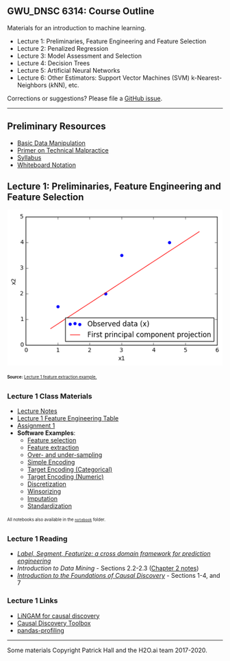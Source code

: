 ## GWU_DNSC 6314: Course Outline

Materials for an introduction to machine learning.

* Lecture 1: Preliminaries, Feature Engineering and Feature Selection
* Lecture 2: Penalized Regression
* Lecture 3: Model Assessment and Selection
* Lecture 4: Decision Trees
* Lecture 5: Artificial Neural Networks
* Lecture 6: Other Estimators: Support Vector Machines (SVM) k-Nearest-Neighbors (*k*NN), etc.

Corrections or suggestions? Please file a [GitHub issue](https://github.com/jphall663/GWU_ML/issues/new).

***

## Preliminary Resources

* [Basic Data Manipulation](resource/basic_data_prep.md)
* [Primer on Technical Malpractice](https://docs.google.com/presentation/d/1cZeaoIp4cQsVY_gj2a5Pg7ygexepQZRS-ZEn6n2QqEU/edit?usp=sharing)
* [Syllabus](https://docs.google.com/document/d/1YORCBhsOqNT5pY7ltzigtaf4EuawgKyu0_Be0QiiVbg/edit?usp=sharing)
* [Whiteboard Notation](https://docs.google.com/presentation/d/1Axf9dizaE3XvGRelBHfsnAlMUPFuMExQ2WNVwQBKMrw/edit?usp=sharing)

## Lecture 1: Preliminaries, Feature Engineering and Feature Selection

![Extraction of a single principal component from two correlated model inputs.](img/pca.png)

<sub><sup>**Source:** [Lecture 1 feature extraction example.](https://drive.google.com/file/d/1e_-015Zfx5sRdWXPR_6qFAC70rJuxFup/view?usp=sharing)</sup></sub>

### Lecture 1 Class Materials

* [Lecture Notes]()
* [Lecture 1 Feature Engineering Table](resource/feature_engeering.md)
* [Assignment 1]()
* **Software Examples**:
  * [Feature selection](https://drive.google.com/file/d/1goBhzXLqjagd8EDyvQwgAtOYBIykIIr_/view?usp=sharing)
  * [Feature extraction](https://drive.google.com/file/d/1e_-015Zfx5sRdWXPR_6qFAC70rJuxFup/view?usp=sharing)
  * [Over- and under-sampling](https://drive.google.com/file/d/1fhat_dZhhqjAtPs2IJ5USA9wTVP5dJ2e/view?usp=sharing)
  * [Simple Encoding](https://drive.google.com/file/d/16anwAZt38Sr8j7Tl1gSSjBgV_e5bs8HA/view?usp=sharing)
  * [Target Encoding (Categorical)](https://drive.google.com/file/d/1HgBWhmryQwHtReaweoZdlJGMwtdqtu_M/view?usp=sharing)
  * [Target Encoding (Numeric)](https://drive.google.com/file/d/1Dg0YP1tgFs_ILMTLN6NywX-MP7vEOYPF/view?usp=sharing)
  * [Discretization](https://drive.google.com/file/d/1jSq65mivctrmu91rps3GoggLwoHoUM5P/view?usp=sharing)
  * [Winsorizing](https://drive.google.com/file/d/1SmGe_k1s0aRrzvP6mb4a7k8lbXoWEJg2/view?usp=sharing)
  * [Imputation](https://drive.google.com/file/d/1F57RnBa7x9fm_K9eEOaYEJqmyjrwA_Jq/view?usp=sharing)
  * [Standardization](https://drive.google.com/file/d/16uBhnFgU3NLO_hcAAGhF1e9TcsFq1lIe/view?usp=sharing)

<sub><sup>All notebooks also available in the [`notebook`](notebook/lecture_1) folder.</sup></sub>

### Lecture 1 Reading

* [*Label, Segment, Featurize: a cross domain framework for prediction engineering*](https://dai.lids.mit.edu/wp-content/uploads/2016/08/07796929.pdf)
* *Introduction to Data Mining* - Sections 2.2-2.3 ([Chapter 2 notes](https://www-users.cs.umn.edu/~kumar/dmbook/dmslides/chap2_data.pdf))
* [*Introduction to the Foundations of Causal Discovery*](https://www.its.caltech.edu/~fehardt/papers/Eberhardt_IJDSA2017.pdf) - Sections 1-4, and 7

### Lecture 1 Links
* [LiNGAM for causal discovery](https://sites.google.com/view/sshimizu06/lingam)
* [Causal Discovery Toolbox](https://github.com/FenTechSolutions/CausalDiscoveryToolbox)
* [pandas-profiling](https://github.com/pandas-profiling/pandas-profiling)

***

Some materials Copyright Patrick Hall and the H2O.ai team 2017-2020.  
